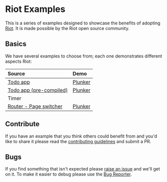 # Riot Examples

This is a series of examples designed to showcase the benefits of
adopting [Riot](http://riotjs.com). It is made possible by the Riot open source
community.

## Basics

We have several examples to choose from; each one demonstrates different
aspects Riot:

Source | Demo
:-- | :--
[Todo app](todo-app) | [Plunker](http://riotjs.com/examples/plunker/?app=todo-app)
[Todo app (pre-compiled)](todo-app-precompiled) | [Plunker](http://riotjs.com/examples/todo-app-precompiled/)
Timer |
[Router - Page switcher](router-page-switcher) | [Plunker](http://riotjs.com/examples/plunker/?app=router-page-switcher)

## Contribute

If you have an example that you think others could benefit from and you'd like
to share it please read the [contributing guidelines](contributing.md) and
submit a PR.

## Bugs

If you find something that isn't expected please
[raise an issue](https://github.com/riot/examples/issues) and we'll get on it.
To make it easier to debug please use the [Bug Reporter](http://riotjs.com/examples/plunker/?app=bug-reporter).
